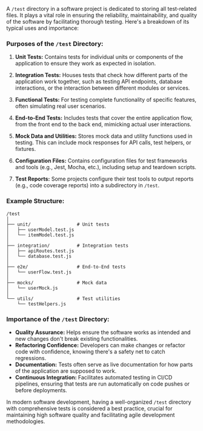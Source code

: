 A `/test` directory in a software project is dedicated to storing all test-related files. It plays a vital role in ensuring the reliability, maintainability, and quality of the software by facilitating thorough testing. Here's a breakdown of its typical uses and importance:

### Purposes of the `/test` Directory:

1. **Unit Tests:** Contains tests for individual units or components of the application to ensure they work as expected in isolation.

2. **Integration Tests:** Houses tests that check how different parts of the application work together, such as testing API endpoints, database interactions, or the interaction between different modules or services.

3. **Functional Tests:** For testing complete functionality of specific features, often simulating real user scenarios.

4. **End-to-End Tests:** Includes tests that cover the entire application flow, from the front end to the back end, mimicking actual user interactions.

5. **Mock Data and Utilities:** Stores mock data and utility functions used in testing. This can include mock responses for API calls, test helpers, or fixtures.

6. **Configuration Files:** Contains configuration files for test frameworks and tools (e.g., Jest, Mocha, etc.), including setup and teardown scripts.

7. **Test Reports:** Some projects configure their test tools to output reports (e.g., code coverage reports) into a subdirectory in `/test`.

### Example Structure:

```
/test
│
├── unit/                 # Unit tests
│   ├── userModel.test.js
│   └── itemModel.test.js
│
├── integration/          # Integration tests
│   ├── apiRoutes.test.js
│   └── database.test.js
│
├── e2e/                  # End-to-End tests
│   └── userFlow.test.js
│
├── mocks/                # Mock data
│   └── userMock.js
│
└── utils/                # Test utilities
    └── testHelpers.js
```

### Importance of the `/test` Directory:

- **Quality Assurance:** Helps ensure the software works as intended and new changes don't break existing functionalities.
- **Refactoring Confidence:** Developers can make changes or refactor code with confidence, knowing there's a safety net to catch regressions.
- **Documentation:** Tests often serve as live documentation for how parts of the application are supposed to work.
- **Continuous Integration:** Facilitates automated testing in CI/CD pipelines, ensuring that tests are run automatically on code pushes or before deployments.

In modern software development, having a well-organized `/test` directory with comprehensive tests is considered a best practice, crucial for maintaining high software quality and facilitating agile development methodologies.